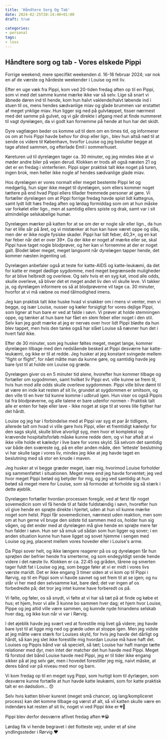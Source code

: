 ```yaml
---
title: 'Håndtere Sorg Og Tab'
date: 2024-02-25T20:14:40+01:00
draft: true

categories:
- personal
tags:
- loss
---
```


## Håndtere sorg og tab - Vores elskede Pippi

Forrige weekend; mere specifikt weekenden d. 16-18 februar 2024; var nok en af de værste og hårdeste weekender i Louise og mit liv.

Efter en uge væk fra Pippi, kom ved 20-tiden fredag aften op til en Pippi, som vi med det samme kunne mærke ikke var så selv. Lige så snart vi åbnede døren ind til hende, kom hun halvt vaklende/halvt løbende ind i stuen til os, mens hendes sædvanlige miav og glade brummen var erstattet af meget ynklige miav. Hun ligger sig ned på gulvtæppet, tisser nærmest med det samme på gulvet, og vi går direkte i afgang med at finde nummeret til vagt dyrelægen, da vi godt kan fornemme på hende at hun har det skidt.

Dyre vagtlægen beder os komme ud til dem om en times tid, og informerer os om at hvis Pippi havde behov for drop eller lign., blev hun altså nød til at sende os videre til København, hvorfor Louise og jeg beslutter begge at tage afsted sammen, og efterlade Emil i sommerhuset.

Køreturen ud til dyrelægen tager ca. 30 minuter, og jeg mindes ikke at vi møder andre biler på vejen derud. Klokken er trods alt også næsten 21 og det er en fredag i vinterferien. Pippi siger praktisk talt ikke noget på turen, ingen brok, men heller ikke nogle af hendes sædvanlige glade miav.

Hos dyrelægen er vores normalt eller meget bestemte Pippi let og medgørlig, hun siger ikke meget til dyrelægen, som ellers kommer noget tættere på end hvad Pippi ellers tillader fremmede personer at gøre. Vi fortæller dyrelægen om at Pippi forrige fredag havde spist lidt kattegrus, samt lydt lidt hæs fredag aften og lørdag formiddag som om at hun måske var forkølet eller lign., men at samtidig ellers spiste og drak, samt var i sit almindelige selskabelige humør.

Dyrelægen mærker på katten for at se om der er nogle sår eller lign., da hun har et lille sår på året, og vi mistænker at hun kan have været oppe og slås, men der er ikke nogle fysiske skader. Pippi har lidt feber, 40,3*, og en kat har feber når det er over 39*. Da der ikke er noget af mærke eller se, skal Pippi have taget nogle blodprøver, og her kan vi fornemme at der er noget galt. Blodet løber meget, meget langsomt når dyrelægen tapper hende, det kommer næsten ingenting ud.

Dyrelægen anbefaler også at teste for katte-AIDS og katte-leukæmi, da det for katte er meget dødlige sygdomme, med meget begrænsede muligheder for at blive helbredt og overleve. Og selv hvis et en syg kat, imod alle odds, skulle overleve, så bliver det et meget andet liv den vil skulle leve. Vi takker ja, og dyrelægen informere os så at blodprøverne vil tage ca. 30 minuter, hvorfor at vi må væbne os med tålmodighed imens. 

Jeg kan praktisk talt ikke huske hvad vi snakker om i mens vi venter, men vi begge, og især Louise, nusser og kæler forsigtigt for vores dejlige Pippi, som ligner at hun bare er ved at falde i søvn. Vi prøver at holde stemningen oppe, og tænker at hun bare har fået en slem feber eller noget i den stil. Selv kan jeg godt mærke at jeg er nervøs over hvor lidt Pippi blødte da hun blev tappet, men hvis den tanke også har slået Louise så nævner hun det i hvert fald ikke.

Efter de 30 minuter, som jeg husker føltes meget, meget lange, kommer dyrelægen tilbage med den nedslående besked at Pippi desværre har katte-leukæmi, og ikke er til at redde. Jeg husker at jeg konstant svingede mellem "fight or flight", for nået måtte man da kunne gøre, og samtidig havde jeg bare lyst til at holde om Louise og græde.

Dyrelægen giver os en 5 minuter tid alene, hvorefter hun kommer tilbage og fortæller om sygodmmen, samt hvilket liv Pippi evt. ville kunne se frem til, hvis hun mod alle odds skulle overleve sygdommen. Pippi ville blive dømt til at være en inde kat resten af sit liv, grundet at sygdommen er smitsom, og den ville til en hver tid kunne komme i udbrud igen. Hun viser os også Pippis tal fra blodprøverne, og alle talene er bare udenfor normen - Praktisk talt alle er enten for høje eller lave - Ikke noget at sige til at vores lille figther har det hårdt.

Louise og jeg har i forbindelse med at Pippi var syg et par år tidligere, allerede talt om hvad vi ville gøre hvis Pippi, eller et fremtidigt kæledyr for den sags skyld, skulle blive alvorligt syg, men hvor et komplekst og krævende hospitaltsforløb måske kunne redde dem, og vi har aftalt at vi ikke ville holde et kæledyr i live bare for vores skyld. Så selvom det samtidig var både den sværeste og, på en eller anden måde, den 'letteste' beslutning vi har skulle tage i vores liv, mindes jeg ikke at jeg havde taget en beslutning med så stor en knude i maven.

Jeg husker at vi begge græder meget, især mig, hvorimod Louise forholder sig sammenfattet i situationen. Meget mere end jeg havde forventet; jeg ved hvor meget Pippi betød og betyder for mig, og jeg ved samtidig at hun betød så meget mere for Louise, som så formoder at forholde sig så stærk i dette øjeblik.

Dyrelægen fortæller hvordan processen foregår, ved at først får noget sovemedicin som vil få hende til at falde fuldstændig i søvn, hvorefter hun vil give hende en sprøjte direkte i hjertet, uden at hun vil kunne mærke noget som helst. Pippi får sovemedicinen, nærmest uden reaktion, men som om at hun gerne vil bruge den sidste tid sammen med os, holder hun sig vågen, og det ender med at dyrelægen må give hende en sprøjte mere før hun falder i søvn. Hun ser så smuk ud sådan som hun ligger og sover; i en anden situation kunne hun have ligget og sovet hjemme i sengen med Louise og jeg, placeret mellem vores hoveder eller i Louise's arme.

Da Pippi sover helt, og ikke længere reagerer på os og dyrelægen får hun sprøjten der befrier hende fra smerterne, og som endegyldigt sende hende videre i det næste liv. Klokken er ca. 22:45 og gråden, tårene og smerten tager fuldt fat i Louise og jeg, som begge føler at vi er midt i vores livs værste maridt. Det er ikke engang 3 timer siden at vi kom op til Pippi i Rørvig, op til en Pippi som vi havde savnet og set frem til at se igen; og nu står vi her med den selvsamme kat, bare død; det var ingen af os forbedredte på; det tror jeg intet kunne have forberedt os på.

Vi følte, og føler, os så snydt, vi følte at vi har så tæt på at finde og købe et hus; et hjem, hvor vi alle 3 kunne bo sammen hver dag; et hjem hvor Louise, Pippe og jeg altid ville være sammen, og kunnde nyde hinandens selskab hver dag, og ikke kun når vi var i Rørvig.

I det øjeblik havde jeg svært ved at forestille mig livet gå videre; jeg havde bare lyst til at ligge mig ned og græde uden at stoppe igen. Men jeg vidste at jeg måtte være stærk for Louises skyld, for hvis jeg havde det dårligt og hårdt, så kan jeg slet ikke forestille mig hvordan Louise må have haft det. Louises og Pippis bånd var så specielt, så tæt; Louise har haft mange tætte relationer med dyr, men intet der matcher det hun havde med Pippi. Meget få forstod det bånd Louise havde med Pippi, jeg er til tider ikke engang sikker på at jeg selv gør, men i hovedet forestiller jeg mig, naivt måske, at deres bånd var på niveau med mor og barn.


Vi kom fredag op til en meget syg Pippi, som hurtigt kom til dyrlægen, som desværre kunne fortælle at hun havde katte leukæmi, som for katte praktisk talt er en dødsdom... 😞

Selv hvis katten bliver kureret (meget små chancer, og lang/kompliceret process) kan det komme tilbage og værst af alt, så vil katten skulle være en indendørs kat resten af sit liv, noget vi ved Pippi ikke er 💔🥺

Pippi blev derfor desværre aflivet fredag aften 💔😭

Lørdag fik vi hende begravet i det flotteste vejr, under et af sine yndlingssteder i Rørvig ❤️